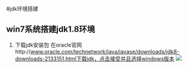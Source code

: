 ﻿#jdk环境搭建

## win7系统搭建jdk1.8环境

 1. 下载jdk安装包
     在oracle官网http://www.oracle.com/technetwork/java/javase/downloads/jdk8-downloads-2133151.html下载jdk，点击接受并且选择windows版本
![](http://192.168.1.99/s290717997/ItertkDoc/blob/master/Image/jdk_download.png)
